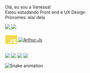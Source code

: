 Olá, eu sou a Vanessa!<br>
Estou estudando Front end e UX Design<br>
 Pronomes: ela/ dela<br>

<div>
  <a href="https://github.com/vanessacampoy">
  <img height="160em" src="https://github-readme-stats-eight-theta.vercel.app/api?username=VanessaCampoy&show_icons=true&theme=dracula&include_all_commits=true&count_private=true"/>
  <img height="160em" src="https://github-readme-stats-eight-theta.vercel.app/api/top-langs/?username=VanessaCampoy&layout=compact&langs_count=8&theme=dracula"/>
</div>
  
 <br>
  
  <div>
    <img align="center" alt="Arthur-Js" height="30" width="40" src="https://raw.githubusercontent.com/devicons/devicon/master/icons/javascript/javascript-plain.svg">
    <img align="center" alt="Arthur-Js" height="30" width="40" src = "https://cdn.jsdelivr.net/gh/devicons/devicon/icons/html5/html5-original.svg"><br>
  </div>

 ##
 <div>   
   <a href="https://www.instagram.com/vanessacamqpoy/" target="_blank"><img src="https://img.shields.io/badge/-Instagram-%23E4405F?style=for-the-badge&logo=instagram&logoColor=white" target="_blank"></a>     
  <a href="https://www.linkedin.com/in/vanessa-campoy-594b35217/" target="_blank"><img src="https://img.shields.io/badge/-LinkedIn-%230077B5?style=for-the-badge&logo=linkedin&logoColor=white" target="_blank"></a>
  <a href="https://discord.com/channels/@me" target="_blank"><img src="https://img.shields.io/badge/Discord-7289DA?style=for-the-badge&logo=discord&logoColor=white" target="_blank"></a>  
   <a href = "mailto: campoyvanessa7@gmail.com"><img src="https://img.shields.io/badge/-Gmail-%23EA4335?style=for-the-badge&logo=gmail&logoColor=white" target="_blank"></a>    
  </div>
  
   ![Snake animation](https://github.com/vanessacampoy/blob/output/github-contribution-grid-snake.svg)
